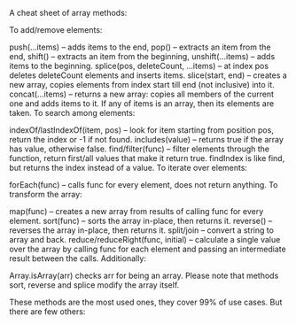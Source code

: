 A cheat sheet of array methods:

To add/remove elements:

push(...items) – adds items to the end,
pop() – extracts an item from the end,
shift() – extracts an item from the beginning,
unshift(...items) – adds items to the beginning.
splice(pos, deleteCount, ...items) – at index pos deletes deleteCount elements and inserts items.
slice(start, end) – creates a new array, copies elements from index start till end (not inclusive) into it.
concat(...items) – returns a new array: copies all members of the current one and adds items to it. If any of items is an array, then its elements are taken.
To search among elements:

indexOf/lastIndexOf(item, pos) – look for item starting from position pos, return the index or -1 if not found.
includes(value) – returns true if the array has value, otherwise false.
find/filter(func) – filter elements through the function, return first/all values that make it return true.
findIndex is like find, but returns the index instead of a value.
To iterate over elements:

forEach(func) – calls func for every element, does not return anything.
To transform the array:

map(func) – creates a new array from results of calling func for every element.
sort(func) – sorts the array in-place, then returns it.
reverse() – reverses the array in-place, then returns it.
split/join – convert a string to array and back.
reduce/reduceRight(func, initial) – calculate a single value over the array by calling func for each element and passing an intermediate result between the calls.
Additionally:

Array.isArray(arr) checks arr for being an array.
Please note that methods sort, reverse and splice modify the array itself.

These methods are the most used ones, they cover 99% of use cases. But there are few others: